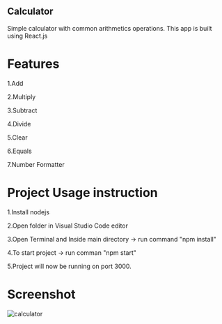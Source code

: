 ## Calculator

Simple calculator with common arithmetics operations.
This app is built using React.js

# Features

1.Add

2.Multiply

3.Subtract

4.Divide

5.Clear

6.Equals

7.Number Formatter

# Project Usage instruction

1.Install nodejs

2.Open folder in Visual Studio Code editor

3.Open Terminal and Inside main directory -> run command "npm install"

4.To start project -> run comman "npm start"

5.Project will now be running on port 3000.

# Screenshot

![calculator](https://github.com/ketandogra/Calculator_React.js/assets/75082428/f9e1349b-32a4-4d68-86e0-848ba7ac3f33)
